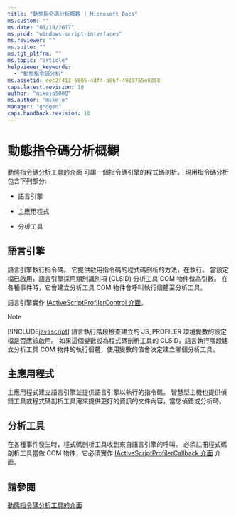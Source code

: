 ```yaml
---
title: "動態指令碼分析概觀 | Microsoft Docs"
ms.custom: ""
ms.date: "01/18/2017"
ms.prod: "windows-script-interfaces"
ms.reviewer: ""
ms.suite: ""
ms.tgt_pltfrm: ""
ms.topic: "article"
helpviewer_keywords: 
  - "動態指令碼分析"
ms.assetid: eec2f413-6605-4df4-a86f-4919755e9358
caps.latest.revision: 10
author: "mikejo5000"
ms.author: "mikejo"
manager: "ghogen"
caps.handback.revision: 10
---
```

# 動態指令碼分析概觀
[動態指令碼分析工具的介面](../winscript/reference/active-script-profiler-interfaces.md) 可讓一個指令碼引擎的程式碼剖析。  現用指令碼分析包含下列部分:  
  
-   語言引擎  
  
-   主應用程式  
  
-   分析工具  
  
## 語言引擎  
 語言引擎執行指令碼。  它提供啟用指令碼的程式碼剖析的方法，在執行。  當設定檔已啟用，語言引擎採用類別識別項 \(CLSID\) 分析工具 COM 物件做為引數。  在各種事件時，它會建立分析工具 COM 物件會呼叫執行個體至分析工具。  
  
 語言引擎實作 [IActiveScriptProfilerControl 介面](../winscript/reference/iactivescriptprofilercontrol-interface.md)。  
  
> [!NOTE]
>  [!INCLUDE[javascript](../javascript/includes/javascript-md.md)] 語言執行階段檢查建立的 JS\_PROFILER 環境變數的設定檔是否應該啟用。  如果這個變數設為程式碼剖析工具的 CLSID，語言執行階段建立分析工具 COM 物件的執行個體，使用變數的值會決定建立哪個分析工具。  
  
## 主應用程式  
 主應用程式建立語言引擎並提供語言引擎以執行的指令碼。  智慧型主機也提供偵錯工具或程式碼剖析工具用來提供更好的資訊的文件內容，當您偵錯或分析時。  
  
## 分析工具  
 在各種事件發生時，程式碼剖析工具收到來自語言引擎的呼叫。  必須註冊程式碼剖析工具當做 COM 物件，它必須實作 [IActiveScriptProfilerCallback 介面](../winscript/reference/iactivescriptprofilercallback-interface.md) 介面。  
  
## 請參閱  
 [動態指令碼分析工具的介面](../winscript/reference/active-script-profiler-interfaces.md)